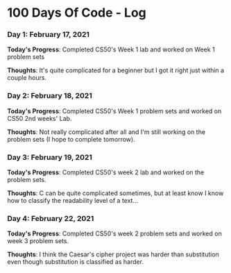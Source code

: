 # 100 Days Of Code - Log

### Day 1: February 17, 2021

**Today's Progress**: Completed CS50's Week 1 lab and worked on Week 1 problem sets

**Thoughts**: It's quite complicated for a beginner but I got it right just within a couple hours.

### Day 2: February 18, 2021

**Today's Progress**: Completed CS50's Week 1 problem sets and worked on CS50 2nd weeks' Lab.

**Thoughts**: Not really complicated after all and I'm still working on the problem sets (I hope to complete tomorrow).

### Day 3: February 19, 2021

**Today's Progress**: Completed CS50's week 2 lab and worked on the problem sets.

**Thoughts**: C can be quite complicated sometimes, but at least know I know how to classify the readability level of a text...

### Day 4: February 22, 2021

**Today's Progress**: Completed CS50's week 2 problem sets and worked on week 3 problem sets.

**Thoughts**: I think the Caesar's cipher project was harder than substitution even though substitution is classified as harder.
